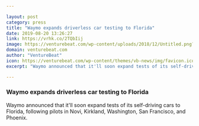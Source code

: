 ```yaml
---

layout: post
category: press
title: "Waymo expands driverless car testing to Florida"
date: 2019-08-20 13:26:27
link: https://vrhk.co/2TQbIij
image: https://venturebeat.com/wp-content/uploads/2018/12/Untitled.png?w=1200&strip=all
domain: venturebeat.com
author: "VentureBeat"
icon: https://venturebeat.com/wp-content/themes/vb-news/img/favicon.ico
excerpt: "Waymo announced that it'll soon expand tests of its self-driving cars to Florida, following pilots in Novi, Kirkland, Washington, San Francisco, and Phoenix."

---
```


### Waymo expands driverless car testing to Florida

Waymo announced that it'll soon expand tests of its self-driving cars to Florida, following pilots in Novi, Kirkland, Washington, San Francisco, and Phoenix.